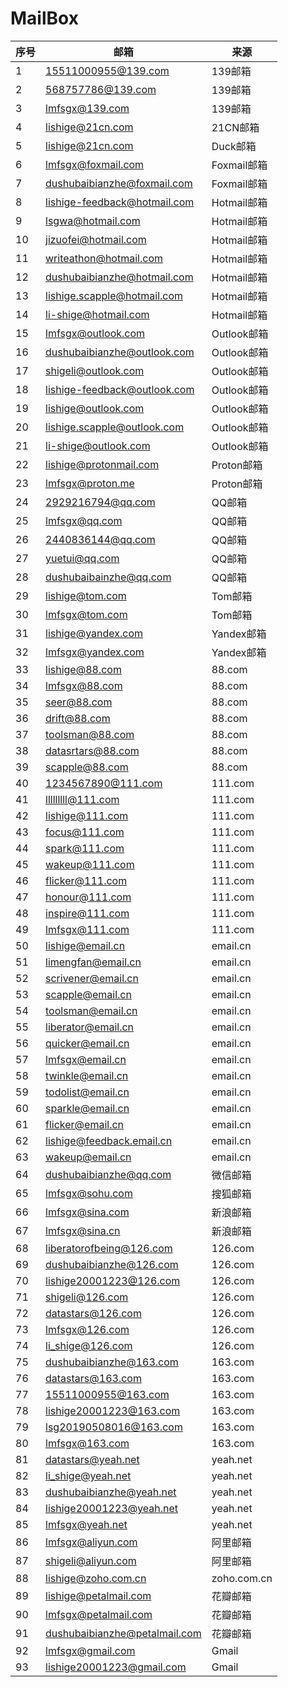 # MailBox

| 序号 | 邮箱                          | 来源        |
| ---- | ----------------------------- | ----------- |
| 1    | 15511000955@139.com           | 139邮箱     |
| 2    | 568757786@139.com             | 139邮箱     |
| 3    | lmfsgx@139.com                | 139邮箱     |
| 4    | lishige@21cn.com              | 21CN邮箱    |
| 5    | lishige@21cn.com              | Duck邮箱    |
| 6    | lmfsgx@foxmail.com            | Foxmail邮箱 |
| 7    | dushubaibianzhe@foxmail.com   | Foxmail邮箱 |
| 8    | lishige-feedback@hotmail.com  | Hotmail邮箱 |
| 9    | lsgwa@hotmail.com             | Hotmail邮箱 |
| 10   | jizuofei@hotmail.com          | Hotmail邮箱 |
| 11   | writeathon@hotmail.com        | Hotmail邮箱 |
| 12   | dushubaibianzhe@hotmail.com   | Hotmail邮箱 |
| 13   | lishige.scapple@hotmail.com   | Hotmail邮箱 |
| 14   | li-shige@hotmail.com          | Hotmail邮箱 |
| 15   | lmfsgx@outlook.com            | Outlook邮箱 |
| 16   | dushubaibianzhe@outlook.com   | Outlook邮箱 |
| 17   | shigeli@outlook.com           | Outlook邮箱 |
| 18   | lishige-feedback@outlook.com  | Outlook邮箱 |
| 19   | lishige@outlook.com           | Outlook邮箱 |
| 20   | lishige.scapple@outlook.com   | Outlook邮箱 |
| 21   | li-shige@outlook.com          | Outlook邮箱 |
| 22   | lishige@protonmail.com        | Proton邮箱  |
| 23   | lmfsgx@proton.me              | Proton邮箱  |
| 24   | 2929216794@qq.com             | QQ邮箱      |
| 25   | lmfsgx@qq.com                 | QQ邮箱      |
| 26   | 2440836144@qq.com             | QQ邮箱      |
| 27   | yuetui@qq.com                 | QQ邮箱      |
| 28   | dushubaibainzhe@qq.com        | QQ邮箱      |
| 29   | lishige@tom.com               | Tom邮箱     |
| 30   | lmfsgx@tom.com                | Tom邮箱     |
| 31   | lishige@yandex.com            | Yandex邮箱  |
| 32   | lmfsgx@yandex.com             | Yandex邮箱  |
| 33   | lishige@88.com                | 88.com      |
| 34   | lmfsgx@88.com                 | 88.com      |
| 35   | seer@88.com                   | 88.com      |
| 36   | drift@88.com                  | 88.com      |
| 37   | toolsman@88.com               | 88.com      |
| 38   | datasrtars@88.com             | 88.com      |
| 39   | scapple@88.com                | 88.com      |
| 40   | 1234567890@111.com            | 111.com     |
| 41   | lllllllll@111.com            | 111.com      |
| 42   | lishige@111.com               | 111.com     |
| 43   | focus@111.com                 | 111.com     |
| 44   | spark@111.com                 | 111.com     |
| 45   | wakeup@111.com                | 111.com     |
| 46   | flicker@111.com               | 111.com     |
| 47   | honour@111.com                | 111.com     |
| 48   | inspire@111.com               | 111.com     |
| 49   | lmfsgx@111.com                | 111.com     |
| 50   | lishige@email.cn              | email.cn    |
| 51   | limengfan@email.cn            | email.cn    |
| 52   | scrivener@email.cn            | email.cn    |
| 53   | scapple@email.cn              | email.cn    |
| 54   | toolsman@email.cn             | email.cn    |
| 55   | liberator@email.cn            | email.cn    |
| 56   | quicker@email.cn              | email.cn    |
| 57   | lmfsgx@email.cn               | email.cn    |
| 58   | twinkle@email.cn              | email.cn    |
| 59   | todolist@email.cn             | email.cn    |
| 60   | sparkle@email.cn              | email.cn    |
| 61   | flicker@email.cn              | email.cn    |
| 62   | lishige@feedback.email.cn     | email.cn    |
| 63   | wakeup@email.cn               | email.cn    |
| 64   | dushubaibianzhe@qq.com        | 微信邮箱    |
| 65   | lmfsgx@sohu.com               | 搜狐邮箱    |
| 66   | lmfsgx@sina.com               | 新浪邮箱    |
| 67   | lmfsgx@sina.cn                | 新浪邮箱    |
| 68   | liberatorofbeing@126.com      | 126.com     |
| 69   | dushubaibianzhe@126.com       | 126.com     |
| 70   | lishige20001223@126.com       | 126.com     |
| 71   | shigeli@126.com               | 126.com     |
| 72   | datastars@126.com             | 126.com     |
| 73   | lmfsgx@126.com                | 126.com     |
| 74   | li_shige@126.com              | 126.com     |
| 75   | dushubaibianzhe@163.com       | 163.com     |
| 76   | datastars@163.com             | 163.com     |
| 77   | 15511000955@163.com           | 163.com     |
| 78   | lishige20001223@163.com       | 163.com     |
| 79   | lsg20190508016@163.com        | 163.com     |
| 80   | lmfsgx@163.com                | 163.com     |
| 81   | datastars@yeah.net            | yeah.net    |
| 82   | li_shige@yeah.net             | yeah.net    |
| 83   | dushubaibianzhe@yeah.net      | yeah.net    |
| 84   | lishige20001223@yeah.net      | yeah.net    |
| 85   | lmfsgx@yeah.net               | yeah.net    |
| 86   | lmfsgx@aliyun.com             | 阿里邮箱    |
| 87   | shigeli@aliyun.com            | 阿里邮箱    |
| 88   | lishige@zoho.com.cn           | zoho.com.cn |
| 89   | lishige@petalmail.com         | 花瓣邮箱    |
| 90   | lmfsgx@petalmail.com          | 花瓣邮箱    |
| 91   | dushubaibianzhe@petalmail.com | 花瓣邮箱    |
| 92   | lmfsgx@gmail.com              | Gmail       |
| 93   | lishige20001223@gmail.com     | Gmail       |
